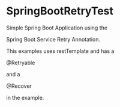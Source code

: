 # SpringBootRetryTest

Simple Spring Boot Application using the

Spring Boot Service Retry Annotation.

This examples uses restTemplate and has a

@Retryable

and a

@Recover

in the example.

